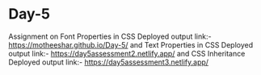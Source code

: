 # Day-5
Assignment on Font Properties in CSS Deployed output link:- https://motheeshar.github.io/Day-5/  and 
Text Properties in CSS Deployed output link:- https://day5assessment2.netlify.app/ and 
CSS Inheritance Deployed output link:- https://day5assessment3.netlify.app/
